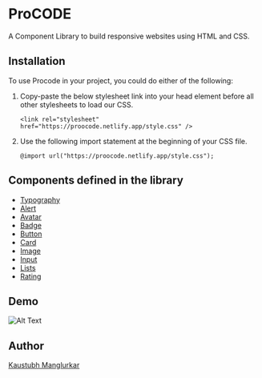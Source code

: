 # ProCODE
A Component Library to build responsive websites using HTML and CSS.

## Installation
To use Procode in your project, you could do either of the following:

1) Copy-paste the below stylesheet link into your head element before all other stylesheets to load our CSS.

    `<link rel="stylesheet" href="https://proocode.netlify.app/style.css" />`

2) Use the following import statement at the beginning of your CSS file.

     `@import url("https://proocode.netlify.app/style.css");`
  
## Components defined in the library
  
* [Typography](https://proocode.netlify.app/text-utilities/text-utils.html)
* [Alert](https://proocode.netlify.app/alert/alert.html)
* [Avatar](https://proocode.netlify.app/avatar/avatar.html)
* [Badge](https://proocode.netlify.app/badges/badge.html)
* [Button](https://proocode.netlify.app/buttons/buttons.html)
* [Card](https://proocode.netlify.app/cards/cards.html)
* [Image](https://proocode.netlify.app/image/image.html)
* [Input](https://proocode.netlify.app/input/input.html)
* [Lists](https://proocode.netlify.app/lists/lists.html)
* [Rating](https://proocode.netlify.app/rating/rating.html)

## Demo
![Alt Text](https://media.giphy.com/media/Nmf7je5cztENQNCRgh/giphy.gif)


## Author
 [Kaustubh Manglurkar](https://kaustubh-m.netlify.app/)
